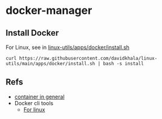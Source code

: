 # docker-manager

## Install Docker

For Linux, see in [linux-utils/apps/docker/install.sh](https://github.com/davidkhala/linux-utils/blob/main/apps/docker/install.sh)

```
curl https://raw.githubusercontent.com/davidkhala/linux-utils/main/apps/docker/install.sh | bash -s install
```

## Refs
- [container in general](https://github.com/davidkhala/containers)
- Docker cli tools
  - [For linux](https://github.com/davidkhala/linux-utils/tree/main/apps/docker)
